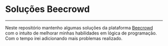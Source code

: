# Soluções Beecrowd

---

Neste repositório mantenho algumas soluções da plataforma [Beecrowd](https://www.beecrowd.com.br/judge/pt) com o intuito de melhorar minhas habilidades em lógica de programação.
Com o tempo irei adicionando mais problemas realizado.
